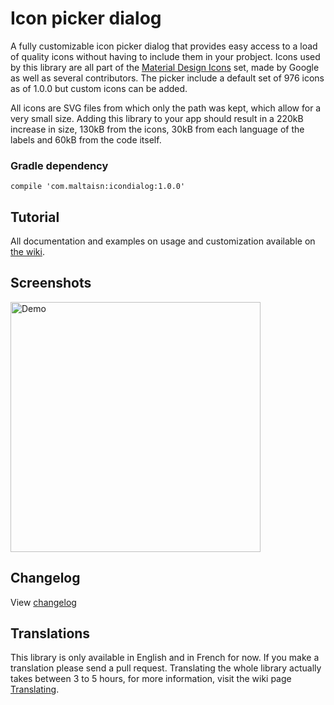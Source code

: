 # Icon picker dialog
A fully customizable icon picker dialog that provides easy access to a load of quality icons without having to include them in your probject. Icons used by this library are all part of the [Material Design Icons](https://github.com/Templarian/MaterialDesign) set, made by Google as well as several contributors. The picker include a default set of 976 icons as of 1.0.0 but custom icons can be added.

All icons are SVG files from which only the path was kept, which allow for a very small size. Adding this library to your app should result in a 220kB increase in size, 130kB from the icons, 30kB from each language of the labels and 60kB from the code itself.

### Gradle dependency
`compile 'com.maltaisn:icondialog:1.0.0'`

## Tutorial
All documentation and examples on usage and customization available on [the wiki](https://github.com/maltaisn/icondialoglib/wiki).

## Screenshots
<img src="screenshots/demo.gif" alt="Demo" width="400px"/>

## Changelog
View [changelog](https://github.com/maltaisn/icondialoglib/blob/master/CHANGELOG.md)

## Translations
This library is only available in English and in French for now. If you make a translation please send a pull request. Translating the whole library actually takes between 3 to 5 hours, for more information, visit the wiki page [Translating](https://github.com/maltaisn/icondialoglib/wiki/Translating).
